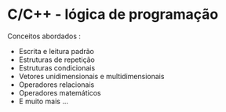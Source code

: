 # C/C++ - lógica de programação

Conceitos abordados :

- Escrita e leitura padrão
- Estruturas de repetição 
- Estruturas condicionais
- Vetores unidimensionais e multidimensionais 
- Operadores relacionais
- Operadores matemáticos
- E muito mais ...
